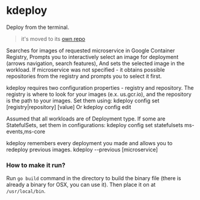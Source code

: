 # kdeploy
Deploy from the terminal.

> it's moved to its [own repo](https://github.com/Shumyk/kdeploy)

Searches for images of requested microservice in Google Container Registry,
Prompts you to interactively select an image for deployment (arrows navigation, search features),
And sets the selected image in the workload.
If microservice was not specified - it obtains possible repositories from the registry and prompts you to select it first.

kdeploy requires two configuration properties - registry and repository.
The registry is where to look for your images (e.x. us.gcr.io), and the repository is the path to your images.
Set them using:
kdeploy config set [registry|repository] [value]
Or  kdeploy config edit

Assumed that all workloads are of Deployment type. If some are StatefulSets, set them in configurations:
kdeploy config set statefulsets ms-events,ms-core

kdeploy remembers every deployment you made and allows you to redeploy previous images.
kdeploy --previous [microservice]

### How to make it run?

Run `go build` command in the directory to build the binary file (there is already a binary for OSX, you can use it).
Then place it on at `/usr/local/bin`.
